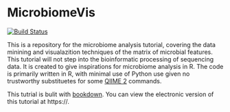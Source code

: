# MicrobiomeVis

<!-- badges: start -->
[![Build Status](https://travis-ci.com/yanhui09/MicrobiomeVis.svg?branch=master)](https://travis-ci.com/yanhui09/)
<!-- badges: end -->

This is a repository for the microbiome analysis tutorial, covering the data minining and visualazition techniques of the matrix of microbial features. This tutorial will not step into the bioinformatic processing of sequencing data. It is created to give inspirations for microbiome analysis in R. The code is primarily written in R, with minimal use of Python use given no trustworthy substituetes for some [QIIME 2](https://qiime2.org/) commands. 

This tutrial is bulit with [bookdown](https://bookdown.org/). You can view the electronic version of this tutorial at https://.
